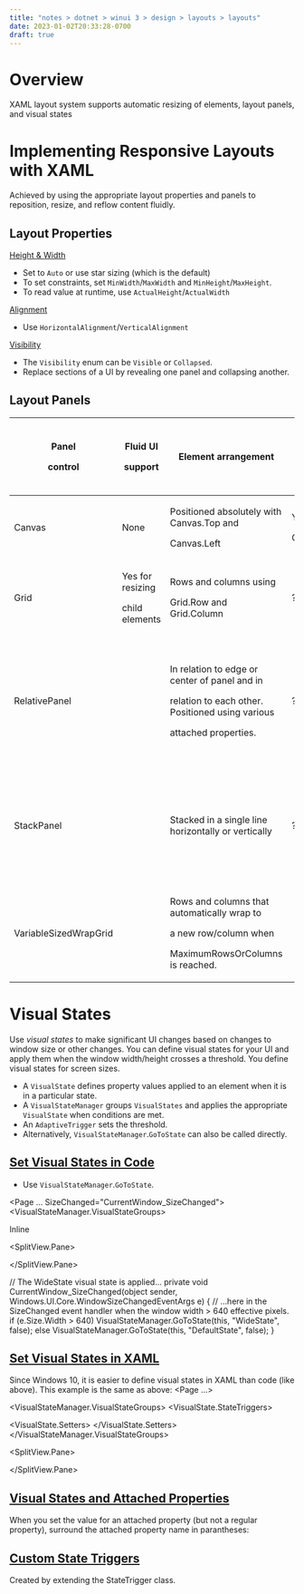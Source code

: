 ```yaml
---
title: "notes > dotnet > winui 3 > design > layouts > layouts"
date: 2023-01-02T20:33:28-0700
draft: true
---
```

# Overview
XAML layout system supports automatic resizing of elements, layout panels, and visual states

# Implementing Responsive Layouts with XAML
Achieved by using the appropriate layout properties and panels to reposition, resize, and reflow content fluidly.

## Layout Properties
<u>Height & Width</u>
- Set to `Auto` or use star sizing (which is the default)
- To set constraints, set `MinWidth`/`MaxWidth` and `MinHeight`/`MaxHeight`.
- To read value at runtime, use `ActualHeight`/`ActualWidth`

<u>Alignment</u>
- Use `HorizontalAlignment`/`VerticalAlignment`

<u>Visibility</u>
- The `Visibility` enum can be `Visible` or `Collapsed`.
- Replace sections of a UI by revealing one panel and collapsing another.

## Layout Panels
<table style="width:100%;">
<colgroup>
<col style="width: 22%" />
<col style="width: 10%" />
<col style="width: 26%" />
<col style="width: 14%" />
<col style="width: 12%" />
<col style="width: 13%" />
</colgroup>
<thead>
<tr class="header">
<th><p><strong>Panel</strong></p>
<p><strong>control</strong></p></th>
<th><p><strong>Fluid UI</strong></p>
<p><strong>support</strong></p></th>
<th><strong>Element arrangement</strong></th>
<th><strong>Layering</strong></th>
<th><p><strong>Stretch values for</strong></p>
<p><strong>Hor/Ver alignment</strong></p></th>
<th><p><strong>Child content</strong></p>
<p><strong>larger than panel</strong></p></th>
</tr>
</thead>
<tbody>
<tr class="odd">
<td>Canvas</td>
<td>None</td>
<td><p>Positioned absolutely with Canvas.Top and</p>
<p>Canvas.Left</p></td>
<td><p>Yes via</p>
<p>Canvas.Zindex</p></td>
<td>Ignored</td>
<td><p>Not clipped;</p>
<p>Not constrained</p></td>
</tr>
<tr class="even">
<td>Grid</td>
<td><p>Yes for resizing</p>
<p>child elements</p></td>
<td><p>Rows and columns using</p>
<p>Grid.Row and Grid.Column</p></td>
<td>?</td>
<td>Respected</td>
<td><p>Clipped;</p>
<p>Constrained</p></td>
</tr>
<tr class="odd">
<td>RelativePanel</td>
<td></td>
<td><p>In relation to edge or center of panel and in</p>
<p>relation to each other. Positioned using various</p>
<p>attached properties.</p></td>
<td>?</td>
<td><p>Ignored unless attached</p>
<p>properties for alignment</p>
<p>cause stretching.</p></td>
<td><p>Clipped;</p>
<p>Constrained</p></td>
</tr>
<tr class="even">
<td>StackPanel</td>
<td></td>
<td>Stacked in a single line horizontally or vertically</td>
<td>?</td>
<td><p>Respected in the direction</p>
<p>opposite of the Orientation</p>
<p>property.</p></td>
<td><p>Clipped;</p>
<p>Not constrained</p>
<p>(must be manually</p>
<p>constrained)</p></td>
</tr>
<tr class="odd">
<td>VariableSizedWrapGrid</td>
<td></td>
<td><p>Rows and columns that automatically wrap to</p>
<p>a new row/column when</p>
<p>MaximumRowsOrColumns is reached.</p></td>
<td></td>
<td>Ignored</td>
<td><p>Clipped;</p>
<p>Constrained</p></td>
</tr>
</tbody>
</table>

# Visual States
Use *visual states* to make significant UI changes based on changes to window size or other changes.
You can define visual states for your UI and apply them when the window width/height crosses a threshold.
You define visual states for screen sizes.
- A `VisualState` defines property values applied to an element when it is in a particular state.
- A `VisualStateManager` groups `VisualStates` and applies the appropriate `VisualState` when conditions are met.
- An `AdaptiveTrigger` sets the threshold.
- Alternatively, `VisualStateManager`.`GoToState` can also be called directly.

## <u>Set Visual States in Code</u>
- Use `VisualStateManager`.`GoToState`.

<Page ...
SizeChanged="CurrentWindow_SizeChanged">
<Grid>
<VisualStateManager.VisualStateGroups>
<VisualStateGroup>
<!-- This is the default visual state. When applied, the values defined in the XAML page are applied. -->
<VisualState x:Name="DefaultState">
<Storyboard>
</Storyboard>
</VisualState>
<!-- This visual state… -->
<VisualState x:Name="WideState">
<Storyboard>
<ObjectAnimationUsingKeyFrames
Storyboard.TargetProperty="SplitView.DisplayMode"
Storyboard.TargetName="mySplitView">
<DiscreteObjectKeyFrame KeyTime="0">
<DiscreteObjectKeyFrame.Value>
<!-- …changes the display mode of the SplitView to Inline… -->
<SplitViewDisplayMode>Inline</SplitViewDisplayMode>
</DiscreteObjectKeyFrame.Value>
</DiscreteObjectKeyFrame>
</ObjectAnimationUsingKeyFrames>
<ObjectAnimationUsingKeyFrames
Storyboard.TargetProperty="SplitView.IsPaneOpen"
Storyboard.TargetName="mySplitView">
<!-- …and opens the pane. -->
<DiscreteObjectKeyFrame KeyTime="0" Value="True"/>
</ObjectAnimationUsingKeyFrames>
</Storyboard>
</VisualState>
</VisualStateGroup>
</VisualStateManager.VisualStateGroups>

<SplitView x:Name="mySplitView" DisplayMode="CompactInline"
IsPaneOpen="False" CompactPaneLength="20">
<!-- SplitView content -->

<SplitView.Pane>
<!-- Pane content -->
</SplitView.Pane>
</SplitView>
</Grid>
</Page>

// The WideState visual state is applied…
private void CurrentWindow_SizeChanged(object sender, Windows.UI.Core.WindowSizeChangedEventArgs e)
{
// …here in the SizeChanged event handler when the window width > 640 effective pixels.
if (e.Size.Width > 640)
VisualStateManager.GoToState(this, "WideState", false);
else
VisualStateManager.GoToState(this, "DefaultState", false);
}

## <u>Set Visual States in XAML</u>
Since Windows 10, it is easier to define visual states in XAML than code (like above). This example is the same as above:
<Page ...>
<Grid>
<!-- VisualStateGroups MUST be attached to the first child of the root for triggers to work automatically. -->
<VisualStateManager.VisualStateGroups>
<VisualStateGroup>
<VisualState>
<VisualState.StateTriggers>
<!-- VisualState to be triggered when the window width is >=640 effective pixels. -->
<AdaptiveTrigger MinWindowWidth="640" />
</VisualState.StateTriggers>

<VisualState.Setters>
<Setter Target="mySplitView.DisplayMode" Value="Inline"/>
<Setter Target="mySplitView.IsPaneOpen" Value="True"/>
</VisualState.Setters>
</VisualState>
</VisualStateGroup>
</VisualStateManager.VisualStateGroups>

<SplitView x:Name="mySplitView" DisplayMode="CompactInline"
IsPaneOpen="False" CompactPaneLength="20">
<!-- SplitView content -->

<SplitView.Pane>
<!-- Pane content -->
</SplitView.Pane>
</SplitView>
</Grid>
</Page>

## <u>Visual States and Attached Properties</u>
When you set the value for an attached property (but not a regular property), surround the attached property name in parantheses:
<Setter Target="myTextBox.(RelativePanel.AlignHorizontalCenterWithPanel)" Value="True"/>

## [Custom State Triggers](https://learn.microsoft.com/en-us/windows/apps/design/layout/layouts-with-xaml#custom-state-triggers)
Created by extending the StateTrigger class.